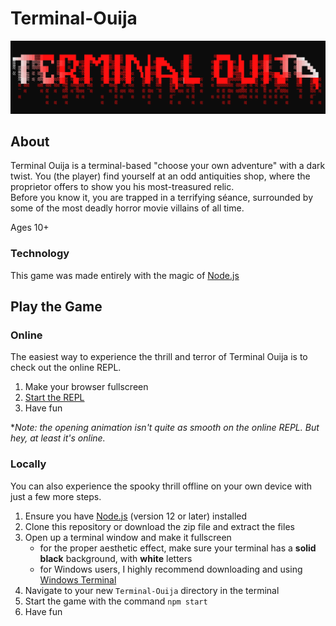 # Terminal-Ouija

![Terminal Ouija](./banner.png)

## About

Terminal Ouija is a terminal-based "choose your own adventure" with a dark twist.
You (the player) find yourself at an odd antiquities shop, where the proprietor offers to show you his most-treasured relic.  
Before you know it, you are trapped in a terrifying séance, surrounded by some of the most deadly horror movie villains of all time.

Ages 10+

### Technology

This game was made entirely with the magic of [Node.js]('https://nodejs.org/en/')

## Play the Game

### Online

The easiest way to experience the thrill and terror of Terminal Ouija is to check out the online REPL.

1. Make your browser fullscreen
2. [Start the REPL]('https://terminal-ouija.elcocodrilo.repl.run/')
3. Have fun

**Note: the opening animation isn't quite as smooth on the online REPL.  But hey, at least it's online.*

### Locally

You can also experience the spooky thrill offline on your own device with just a few more steps.

1. Ensure you have [Node.js]('https://nodejs.org/en/') (version 12 or later) installed
2. Clone this repository or download the zip file and extract the files
3. Open up a terminal window and make it fullscreen
    - for the proper aesthetic effect, make sure your terminal has a **solid black** background, with **white** letters
    - for Windows users, I highly recommend downloading and using [Windows Terminal]('https://www.microsoft.com/en-us/p/windows-terminal/9n0dx20hk701')
4. Navigate to your new `Terminal-Ouija` directory in the terminal
5. Start the game with the command `npm start`
6. Have fun
